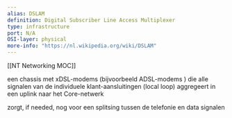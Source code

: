 ```yaml
---
alias: DSLAM
definition: Digital Subscriber Line Access Multiplexer
type: infrastructure
port: N/A
OSI-layer: physical 
more-info: "https://nl.wikipedia.org/wiki/DSLAM"
---
```

[[NT Networking MOC]]

een chassis met xDSL-modems (bijvoorbeeld ADSL-modems ) die alle signalen van de individuele klant-aansluitingen (local loop) aggregeert in een uplink naar het Core-netwerk

zorgt, if needed, nog voor een splitsing tussen de telefonie en data signalen

